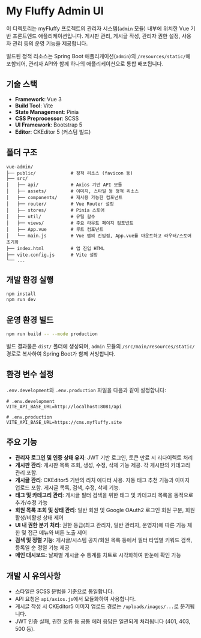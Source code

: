 # My Fluffy Admin UI

이 디렉토리는 myFluffy 프로젝트의 관리자 시스템(`admin` 모듈) 내부에 위치한 Vue 기반 프론트엔드 애플리케이션입니다. 게시판 관리, 게시글 작성, 관리자 권한 설정, 사용자 관리 등의 운영 기능을 제공합니다.

빌드된 정적 리소스는 Spring Boot 애플리케이션(`admin`)의 `/resources/static/`에 포함되어, 관리자 API와 함께 하나의 애플리케이션으로 통합 배포됩니다.

## 기술 스택

* **Framework**: Vue 3
* **Build Tool**: Vite
* **State Management**: Pinia
* **CSS Preprocessor**: SCSS
* **UI Framework**: Bootstrap 5
* **Editor**: CKEditor 5 (커스텀 빌드)

## 폴더 구조

```
vue-admin/
├── public/             # 정적 리소스 (favicon 등)
├── src/
│   ├── api/            # Axios 기반 API 모듈
│   ├── assets/         # 이미지, 스타일 등 정적 리소스
│   ├── components/     # 재사용 가능한 컴포넌트
│   ├── router/         # Vue Router 설정
│   ├── stores/         # Pinia 스토어
│   ├── util/           # 유틸 함수
│   ├── views/          # 주요 라우트 페이지 컴포넌트
│   ├── App.vue         # 루트 컴포넌트
│   └── main.js         # Vue 앱의 진입점, App.vue를 마운트하고 라우터/스토어 초기화
├── index.html          # 앱 진입 HTML
├── vite.config.js      # Vite 설정
└── ...
```

## 개발 환경 실행

```bash
npm install
npm run dev
```

## 운영 환경 빌드

```bash
npm run build -- --mode production
```

빌드 결과물은 `dist/` 폴더에 생성되며, `admin` 모듈의 `/src/main/resources/static/` 경로로 복사하여 Spring Boot가 함께 서빙합니다.

## 환경 변수 설정

`.env.development`와 `.env.production` 파일을 다음과 같이 설정합니다:

```
# .env.development
VITE_API_BASE_URL=http://localhost:8081/api

# .env.production
VITE_API_BASE_URL=https://cms.myfluffy.site
```

## 주요 기능

* **관리자 로그인 및 인증 상태 유지**: JWT 기반 로그인, 토큰 만료 시 리다이렉트 처리
* **게시판 관리**: 게시판 목록 조회, 생성, 수정, 삭제 기능 제공. 각 게시판의 카테고리 관리 포함.
* **게시글 관리**: CKEditor5 기반의 리치 에디터 사용. 자동 태그 추천 기능과 이미지 업로드 포함. 게시글 목록, 검색, 수정, 삭제 기능.
* **태그 및 카테고리 관리**: 게시글 필터 검색을 위한 태그 및 카테고리 목록을 동적으로 추가/수정 가능
* **회원 목록 조회 및 상태 관리**: 일반 회원 및 Google OAuth2 로그인 회원 구분, 회원 활성/비활성 상태 제어
* **UI 내 권한 분기 처리**: 권한 등급(최고 관리자, 일반 관리자, 운영자)에 따른 기능 제한 및 접근 메뉴와 버튼 노출 제어
* **검색 및 정렬 기능**: 게시글/시스템 공지/회원 목록 등에서 필터 타입별 키워드 검색, 등록일 순 정렬 기능 제공
* **메인 대시보드**: 날짜별 게시글 수 통계를 차트로 시각화하여 한눈에 확인 가능

## 개발 시 유의사항

* 스타일은 SCSS 문법을 기준으로 통일합니다.
* API 요청은 `api/axios.js`에서 모듈화하여 사용합니다.
* 게시글 작성 시 CKEditor5 이미지 업로드 경로는 `/uploads/images/...`로 분기됩니다.
* JWT 인증 실패, 권한 오류 등 공통 에러 응답은 일관되게 처리됩니다 (401, 403, 500 등).

